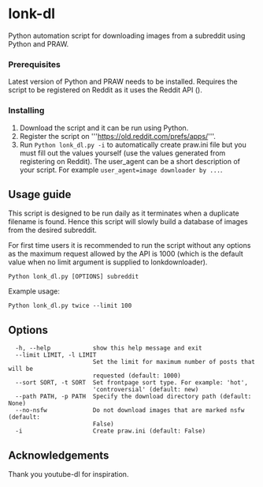 # lonk-dl

Python automation script for downloading images from a subreddit using Python and PRAW.

### Prerequisites

Latest version of Python and PRAW needs to be installed.
Requires the script to be registered on Reddit as it uses the Reddit API ().

### Installing

1. Download the script and it can be run using Python. 
2. Register the script on '''https://old.reddit.com/prefs/apps/'''.
3. Run ```Python lonk_dl.py -i``` to automatically create praw.ini file but you must fill out the values yourself (use the values generated from registering on Reddit). The user_agent can be a short description of your script. For example ```user_agent=image downloader by ...```.

## Usage guide
This script is designed to be run daily as it terminates when a duplicate filename is found. Hence this script will slowly build a database of images from the desired subreddit.

For first time users it is recommended to run the script without any options as the maximum request allowed by the API is 1000 (which is the default value when no limit argument is supplied to lonkdownloader).

```
Python lonk_dl.py [OPTIONS] subreddit
```

Example usage:
```
Python lonk_dl.py twice --limit 100
```

## Options
```            
  -h, --help            show this help message and exit
  --limit LIMIT, -l LIMIT
                        Set the limit for maximum number of posts that will be
                        requested (default: 1000)
  --sort SORT, -t SORT  Set frontpage sort type. For example: 'hot',
                        'controversial' (default: new)
  --path PATH, -p PATH  Specify the download directory path (default: None)
  --no-nsfw             Do not download images that are marked nsfw (default:
                        False)
  -i                    Create praw.ini (default: False)
```

## Acknowledgements
Thank you youtube-dl for inspiration.

